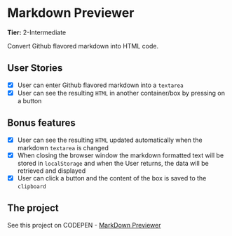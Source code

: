 # Markdown Previewer

**Tier:** 2-Intermediate

Convert Github flavored markdown into HTML code.

## User Stories

- [X] User can enter Github flavored markdown into a `textarea`
- [X] User can see the resulting `HTML` in another container/box by pressing on a button

## Bonus features

- [X] User can see the resulting `HTML` updated automatically when the markdown `textarea` is changed
- [X] When closing the browser window the markdown formatted text will be stored in `localStorage` and when the User returns, the data will be retrieved and displayed
- [X] User can click a button and the content of the box is saved to the `clipboard`

## The project

See this project on CODEPEN - [MarkDown Previewer](https://codepen.io/MSpilari/full/gOPXaJo)
